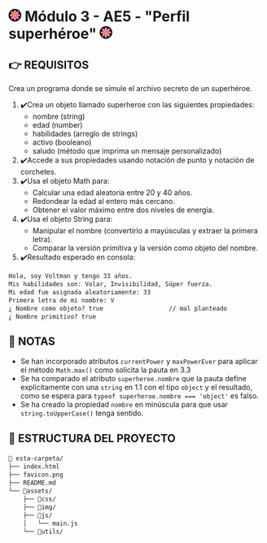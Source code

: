 # <img src="favicon.png" style="width: 25px; border-radius: 50%;"> Módulo 3 - AE5 - "Perfil superhéroe" <img src="favicon.png" style="width: 25px; border-radius: 50%;">

<!-- ![mockup o entrega del ejercicio][0] -->

## 👉 REQUISITOS

Crea un programa donde se simule el archivo secreto de un superhéroe.

1. ✔️Crea un objeto llamado superheroe con las siguientes propiedades:
    * nombre (string)
    * edad (number)
    * habilidades (arreglo de strings)
    * activo (booleano)
    * saludo (método que imprima un mensaje personalizado)
2. ✔️Accede a sus propiedades usando notación de punto y notación de corchetes.
3. ✔️Usa el objeto Math para:
    * Calcular una edad aleatoria entre 20 y 40 años.
    * Redondear la edad al entero más cercano.
    * Obtener el valor máximo entre dos niveles de energía.
4. ✔️Usa el objeto String para:
    * Manipular el nombre (convertirlo a mayúsculas y extraer la primera letra).
    * Comparar la versión primitiva y la versión como objeto del nombre.
5. ✔️Resultado esperado en consola:

```Js
Hola, soy Voltman y tengo 33 años.
Mis habilidades son: Volar, Invisibilidad, Súper fuerza.
Mi edad fue asignada aleatoriamente: 33
Primera letra de mi nombre: V
¿ Nombre como objeto? true                  // mal planteado
¿ Nombre primitivo? true
```

## 👀 NOTAS

- Se han incorporado atributos `currentPower` y `maxPowerEver` para aplicar el método `Math.max()` como solicita la pauta en 3.3
- Se ha comparado el atributo `superheroe.nombre` que la pauta define explicitamente con una `string` en 1.1 con el tipo `object` y el resultado, como se espera para `typeof superheroe.nombre === 'object'` es falso.
- Se ha creado la propiedad `nombre` en minúscula para que usar `string.toUpperCase()` tenga sentido.

## 📁 ESTRUCTURA DEL PROYECTO
```
📁 esta-carpeta/  
├── index.html  
├── favicon.png  
├── README.md  
└── 📁assets/  
    ├── 📁css/  
    ├── 📁img/  
    ├── 📁js/  
    │   └── main.js
    └── 📁utils/  
```

<!-- Enlaces referenciados arriba -->
[0]:./assets/utils/entrega.png
[2]:favicon.png
